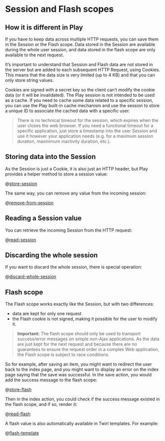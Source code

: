 <!--- Copyright (C) 2009-2015 Typesafe Inc. <http://www.typesafe.com> -->
# Session and Flash scopes

## How it is different in Play

If you have to keep data across multiple HTTP requests, you can save them in the Session or the Flash scope. Data stored in the Session are available during the whole user session, and data stored in the flash scope are only available to the next request.

It’s important to understand that Session and Flash data are not stored in the server but are added to each subsequent HTTP Request, using Cookies. This means that the data size is very limited (up to 4 KB) and that you can only store string values.

Cookies are signed with a secret key so the client can’t modify the cookie data (or it will be invalidated). The Play session is not intended to be used as a cache. If you need to cache some data related to a specific session, you can use the Play built-in cache mechanism and use the session to store a unique ID to associate the cached data with a specific user.

> There is no technical timeout for the session, which expires when the user closes the web browser. If you need a functional timeout for a specific application, just store a timestamp into the user Session and use it however your application needs (e.g. for a maximum session duration, maxmimum inactivity duration, etc.).

## Storing data into the Session

As the Session is just a Cookie, it is also just an HTTP header, but Play provides a helper method to store a session value:

@[store-session](code/javaguide/http/JavaSessionFlash.java)

The same way, you can remove any value from the incoming session:

@[remove-from-session](code/javaguide/http/JavaSessionFlash.java)

## Reading a Session value

You can retrieve the incoming Session from the HTTP request:

@[read-session](code/javaguide/http/JavaSessionFlash.java)

## Discarding the whole session

If you want to discard the whole session, there is special operation:

@[discard-whole-session](code/javaguide/http/JavaSessionFlash.java)

## Flash scope

The Flash scope works exactly like the Session, but with two differences:

- data are kept for only one request
- the Flash cookie is not signed, making it possible for the user to modify it.

> **Important:** The flash scope should only be used to transport success/error messages on simple non-Ajax applications. As the data are just kept for the next request and because there are no guarantees to ensure the request order in a complex Web application, the Flash scope is subject to race conditions.

So for example, after saving an item, you might want to redirect the user back to the index page, and you might want to display an error on the index page saying that the save was successful.  In the save action, you would add the success message to the flash scope:

@[store-flash](code/javaguide/http/JavaSessionFlash.java)

Then in the index action, you could check if the success message existed in the flash scope, and if so, render it:

@[read-flash](code/javaguide/http/JavaSessionFlash.java)

A flash value is also automatically available in Twirl templates. For example:

@[flash-template](code/javaguide/http/views/index.scala.html)
